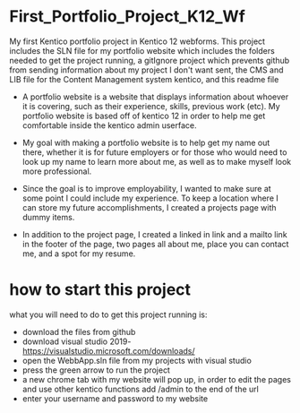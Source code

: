 # First_Portfolio_Project_K12_Wf
My first Kentico portfolio project in Kentico 12 webforms. 
This project includes the SLN file for my portfolio website which includes the folders needed to get the project running, a gitIgnore project which prevents github from sending information about my project I don't want sent, the CMS and LIB file for the Content Management system kentico, and this readme file

* A portfolio website is a website that displays information about whoever it is covering, such as their experience, skills, previous work (etc). My portfolio website is based off of kentico 12 in order to help me get comfortable inside the kentico admin userface. 

* My goal with making a portfolio website is to help get my name out there, whether it is for future employers or for those who would need to look up my name to learn more about me, as well as to make myself look more professional.

* Since the goal is to improve employability, I wanted to make sure at some point I could include my experience. To keep a location where I can store my future accomplishments, I created a projects page with dummy items.

* In addition to the project page, I created a linked in link and a mailto link in the footer of the page, two pages all about me, place you can contact me, and a spot for my resume.

# how to start this project
what you will need to do to get this project running is:
* download the files from github
* download visual studio 2019- https://visualstudio.microsoft.com/downloads/
* open the WebbApp.sln file from my projects with visual studio
* press the green arrow to run the project 
* a new chrome tab with my website will pop up, in order to edit the pages and use other kentico functions add /admin to the end of the url
* enter your username and password to my website


